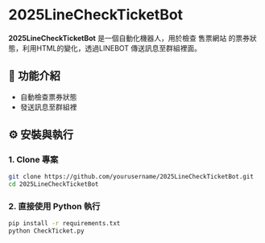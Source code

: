 # 2025LineCheckTicketBot

**2025LineCheckTicketBot** 是一個自動化機器人，用於檢查 售票網站 的票券狀態，利用HTML的變化，透過LINEBOT 傳送訊息至群組裡面。

## 🚀 功能介紹

- 自動檢查票券狀態
- 發送訊息至群組裡

## ⚙️ 安裝與執行

### 1. Clone 專案
```bash
git clone https://github.com/yourusername/2025LineCheckTicketBot.git
cd 2025LineCheckTicketBot
```
### 2. 直接使用 Python 執行
```bash
pip install -r requirements.txt
python CheckTicket.py
```
